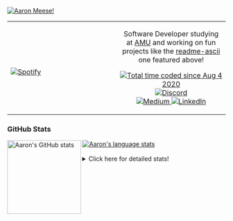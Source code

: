 [![Aaron Meese!](https://user-images.githubusercontent.com/17814535/88975338-a2aabf00-d27f-11ea-963f-8a19608716b4.png)](https://github.com/ajmeese7/readme-ascii "README ASCII")

<!-- Modified from project here: https://github.com/novatorem/novatorem -->
<table width="100%"> 
  <tr>
  <td width="50%">
      
&nbsp; <br> [![Spotify](https://ajmeese7.vercel.app/api/spotify)](https://open.spotify.com/user/ajmeese)

  </td>
  <td width="50%">
    <p align="center">
    Software Developer studying at <a href="https://www.amu.apus.edu/">AMU</a> and working on fun 
    projects like the <a href="https://github.com/ajmeese7/readme-ascii">readme-ascii</a> one featured above!
    </p>
    <p align="center">
      <a href="https://wakatime.com/@f726891d-3b02-46cd-9b60-e8c59f9e2b14">
        <img src="https://wakatime.com/badge/user/f726891d-3b02-46cd-9b60-e8c59f9e2b14.svg" alt="Total time coded since Aug 4 2020" title="WakaTime" />
      </a>
      <a href="http://link.aaronmeese.com/discord">
        <img src="https://img.shields.io/badge/discord-ajmeese7%234835-369?style=flat-square&logo=discord&logoColor=white&color=purple" alt="Discord" title="Discord">
      </a>
      <br />
      <a href="https://link.aaronmeese.com/medium">
        <img src="https://img.shields.io/badge/medium-ajmeese7-1DB954?style=flat-square&logo=medium&logoColor=white" alt="Medium" title="Medium">
      </a>
      <a href="https://link.aaronmeese.com/linkedin">
        <img src="https://img.shields.io/badge/linkedIn-aaronmeese-1DB954?style=flat-square&logo=linkedin&logoColor=white&color=blue" alt="LinkedIn" title="LinkedIn">
      </a>
    </p>
  </td>

</table>

[//]: <> (The `&nbsp;` is to have Aphelion take up more space)

### GitHub Stats ###

<a href="https://profile-summary-for-github.com/user/ajmeese7">
  <img align="left" height="170px" src="https://github-readme-stats.vercel.app/api?username=ajmeese7&show_icons=true&line_height=27&count_private=true" alt="Aaron's GitHub stats"/>
  <img src="https://github-readme-stats.vercel.app/api/top-langs/?username=ajmeese7&hide_langs_below=5&layout=compact" alt="Aaron's language stats"/>
</a>

<br />
<br />
<details>
<summary>Click here for detailed stats!</summary>

### :zap: Recent Activity
<!--START_SECTION:activity-->
1. 🎉 Merged PR [#68](https://github.com/ajmeese7/karameese.com/pull/68) in [ajmeese7/karameese.com](https://github.com/ajmeese7/karameese.com)
2. 💪 Opened PR [#26](https://github.com/heasm66/mdlzork/pull/26) in [heasm66/mdlzork](https://github.com/heasm66/mdlzork)
3. ❗️ Opened issue [#221](https://github.com/caiiiycuk/js-dos/issues/221) in [caiiiycuk/js-dos](https://github.com/caiiiycuk/js-dos)
4. ❌ Closed PR [#91](https://github.com/ajmeese7/aaronmeese.com/pull/91) in [ajmeese7/aaronmeese.com](https://github.com/ajmeese7/aaronmeese.com)
5. ❗️ Opened issue [#1](https://github.com/meese-enterprises/uptime-monitor/issues/1) in [meese-enterprises/uptime-monitor](https://github.com/meese-enterprises/uptime-monitor)
<!--END_SECTION:activity-->

### 🧐 Waka Stats
<!--START_SECTION:waka-->
![Code Time](http://img.shields.io/badge/Code%20Time-1%2C046%20hrs%2012%20mins-blue)

**🐱 My GitHub Data** 

> 🏆 738 Contributions in the Year 2022
 > 
> 📦 342.4 kB Used in GitHub's Storage 
 > 
> 💼 Opted to Hire
 > 
> 📜 78 Public Repositories 
 > 
> 🔑 27 Private Repositories  
 > 
**I'm an Early 🐤** 

```text
🌞 Morning    254 commits    ██████░░░░░░░░░░░░░░░░░░░   24.14% 
🌆 Daytime    381 commits    █████████░░░░░░░░░░░░░░░░   36.22% 
🌃 Evening    404 commits    █████████░░░░░░░░░░░░░░░░   38.4% 
🌙 Night      13 commits     ░░░░░░░░░░░░░░░░░░░░░░░░░   1.24%

```
📅 **I'm Most Productive on Sunday** 

```text
Monday       127 commits    ███░░░░░░░░░░░░░░░░░░░░░░   12.07% 
Tuesday      160 commits    ███░░░░░░░░░░░░░░░░░░░░░░   15.21% 
Wednesday    125 commits    ███░░░░░░░░░░░░░░░░░░░░░░   11.88% 
Thursday     152 commits    ███░░░░░░░░░░░░░░░░░░░░░░   14.45% 
Friday       118 commits    ██░░░░░░░░░░░░░░░░░░░░░░░   11.22% 
Saturday     175 commits    ████░░░░░░░░░░░░░░░░░░░░░   16.63% 
Sunday       195 commits    ████░░░░░░░░░░░░░░░░░░░░░   18.54%

```


📊 **This Week I Spent My Time On** 

```text
⌚︎ Time Zone: America/New_York

💬 Programming Languages: 
JavaScript               6 hrs 9 mins        ██████████░░░░░░░░░░░░░░░   41.42% 
Other                    2 hrs 47 mins       ████░░░░░░░░░░░░░░░░░░░░░   18.76% 
Markdown                 1 hr 55 mins        ███░░░░░░░░░░░░░░░░░░░░░░   12.97% 
HTML                     1 hr 8 mins         ██░░░░░░░░░░░░░░░░░░░░░░░   7.65% 
JSON                     59 mins             █░░░░░░░░░░░░░░░░░░░░░░░░   6.67%

🐱‍💻 Projects: 
aaronmeese.com           7 hrs 48 mins       █████████████░░░░░░░░░░░░   52.56% 
zork1                    3 hrs 29 mins       ██████░░░░░░░░░░░░░░░░░░░   23.55% 
zork                     1 hr 25 mins        ██░░░░░░░░░░░░░░░░░░░░░░░   9.61% 
nigga.dev                1 hr 7 mins         ██░░░░░░░░░░░░░░░░░░░░░░░   7.58% 
karameese.com            39 mins             █░░░░░░░░░░░░░░░░░░░░░░░░   4.44%

```

**I Mostly Code in JavaScript** 

```text
JavaScript               32 repos            ████████████░░░░░░░░░░░░░   50.0% 
HTML                     9 repos             ███░░░░░░░░░░░░░░░░░░░░░░   14.06% 
Python                   5 repos             ██░░░░░░░░░░░░░░░░░░░░░░░   7.81% 
Java                     4 repos             █░░░░░░░░░░░░░░░░░░░░░░░░   6.25% 
CSS                      3 repos             █░░░░░░░░░░░░░░░░░░░░░░░░   4.69%

```



 Last Updated on 05/06/2022 08:05:01 UTC
<!--END_SECTION:waka-->
</details>
